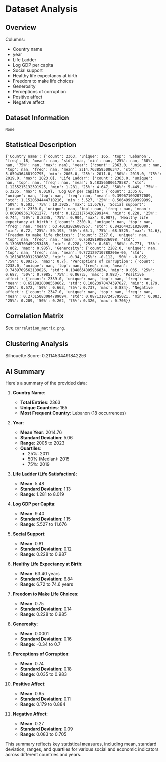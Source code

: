 # Dataset Analysis

## Overview

Columns:
- Country name
- year
- Life Ladder
- Log GDP per capita
- Social support
- Healthy life expectancy at birth
- Freedom to make life choices
- Generosity
- Perceptions of corruption
- Positive affect
- Negative affect

## Dataset Information

```
None
```

## Statistical Description

```
{'Country name': {'count': 2363, 'unique': 165, 'top': 'Lebanon', 'freq': 18, 'mean': nan, 'std': nan, 'min': nan, '25%': nan, '50%': nan, '75%': nan, 'max': nan}, 'year': {'count': 2363.0, 'unique': nan, 'top': nan, 'freq': nan, 'mean': 2014.7638595006347, 'std': 5.059436468192795, 'min': 2005.0, '25%': 2011.0, '50%': 2015.0, '75%': 2019.0, 'max': 2023.0}, 'Life Ladder': {'count': 2363.0, 'unique': nan, 'top': nan, 'freq': nan, 'mean': 5.483565806178587, 'std': 1.1255215132391925, 'min': 1.281, '25%': 4.647, '50%': 5.449, '75%': 6.3235, 'max': 8.019}, 'Log GDP per capita': {'count': 2335.0, 'unique': nan, 'top': nan, 'freq': nan, 'mean': 9.399671092077089, 'std': 1.1520694444710216, 'min': 5.527, '25%': 8.506499999999999, '50%': 9.503, '75%': 10.3925, 'max': 11.676}, 'Social support': {'count': 2350.0, 'unique': nan, 'top': nan, 'freq': nan, 'mean': 0.8093693617021277, 'std': 0.12121176420299144, 'min': 0.228, '25%': 0.744, '50%': 0.8345, '75%': 0.904, 'max': 0.987}, 'Healthy life expectancy at birth': {'count': 2300.0, 'unique': nan, 'top': nan, 'freq': nan, 'mean': 63.40182826086957, 'std': 6.842644351828009, 'min': 6.72, '25%': 59.195, '50%': 65.1, '75%': 68.5525, 'max': 74.6}, 'Freedom to make life choices': {'count': 2327.0, 'unique': nan, 'top': nan, 'freq': nan, 'mean': 0.750281908036098, 'std': 0.13935703459253465, 'min': 0.228, '25%': 0.661, '50%': 0.771, '75%': 0.862, 'max': 0.985}, 'Generosity': {'count': 2282.0, 'unique': nan, 'top': nan, 'freq': nan, 'mean': 9.772129710780206e-05, 'std': 0.16138760312630687, 'min': -0.34, '25%': -0.112, '50%': -0.022, '75%': 0.09375, 'max': 0.7}, 'Perceptions of corruption': {'count': 2238.0, 'unique': nan, 'top': nan, 'freq': nan, 'mean': 0.7439709562109026, 'std': 0.1848654805936834, 'min': 0.035, '25%': 0.687, '50%': 0.7985, '75%': 0.86775, 'max': 0.983}, 'Positive affect': {'count': 2339.0, 'unique': nan, 'top': nan, 'freq': nan, 'mean': 0.6518820008550662, 'std': 0.10623970474397627, 'min': 0.179, '25%': 0.572, '50%': 0.663, '75%': 0.737, 'max': 0.884}, 'Negative affect': {'count': 2347.0, 'unique': nan, 'top': nan, 'freq': nan, 'mean': 0.27315083084789094, 'std': 0.08713107245795021, 'min': 0.083, '25%': 0.209, '50%': 0.262, '75%': 0.326, 'max': 0.705}}
```

## Correlation Matrix

See `correlation_matrix.png`.

## Clustering Analysis

Silhouette Score: 0.2114534491842256
## AI Summary

Here's a summary of the provided data:

1. **Country Name**:
   - **Total Entries**: 2363
   - **Unique Countries**: 165
   - **Most Frequent Country**: Lebanon (18 occurrences)

2. **Year**:
   - **Mean Year**: 2014.76
   - **Standard Deviation**: 5.06
   - **Range**: 2005 to 2023
   - **Quartiles**: 
     - 25%: 2011
     - 50% (Median): 2015
     - 75%: 2019

3. **Life Ladder (Life Satisfaction)**:
   - **Mean**: 5.48
   - **Standard Deviation**: 1.13
   - **Range**: 1.281 to 8.019

4. **Log GDP per Capita**:
   - **Mean**: 9.40
   - **Standard Deviation**: 1.15
   - **Range**: 5.527 to 11.676

5. **Social Support**:
   - **Mean**: 0.81
   - **Standard Deviation**: 0.12
   - **Range**: 0.228 to 0.987

6. **Healthy Life Expectancy at Birth**:
   - **Mean**: 63.40 years
   - **Standard Deviation**: 6.84
   - **Range**: 6.72 to 74.6 years

7. **Freedom to Make Life Choices**:
   - **Mean**: 0.75
   - **Standard Deviation**: 0.14
   - **Range**: 0.228 to 0.985

8. **Generosity**:
   - **Mean**: 0.0001
   - **Standard Deviation**: 0.16
   - **Range**: -0.34 to 0.7

9. **Perceptions of Corruption**:
   - **Mean**: 0.74
   - **Standard Deviation**: 0.18
   - **Range**: 0.035 to 0.983

10. **Positive Affect**:
    - **Mean**: 0.65
    - **Standard Deviation**: 0.11
    - **Range**: 0.179 to 0.884

11. **Negative Affect**:
    - **Mean**: 0.27
    - **Standard Deviation**: 0.09
    - **Range**: 0.083 to 0.705

This summary reflects key statistical measures, including mean, standard deviation, ranges, and quartiles for various social and economic indicators across different countries and years.
